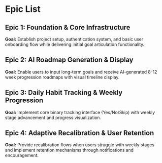 # Epic List

## Epic 1: Foundation & Core Infrastructure
**Goal:** Establish project setup, authentication system, and basic user onboarding flow while delivering initial goal articulation functionality.

## Epic 2: AI Roadmap Generation & Display  
**Goal:** Enable users to input long-term goals and receive AI-generated 8-12 week progression roadmaps with visual timeline display.

## Epic 3: Daily Habit Tracking & Weekly Progression
**Goal:** Implement core binary tracking interface (Yes/No/Skip) with weekly stage advancement and progress visualization.

## Epic 4: Adaptive Recalibration & User Retention
**Goal:** Provide recalibration flows when users struggle with weekly stages and implement retention mechanisms through notifications and encouragement.
